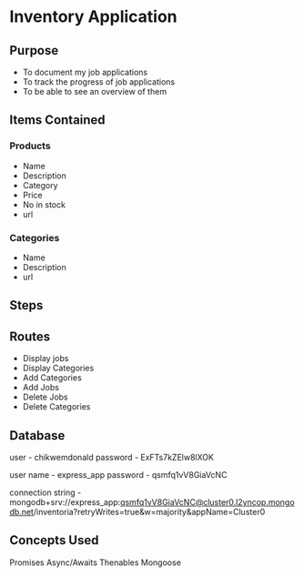 # Inventory Application
## Purpose
- To document my job applications
- To track the progress of job applications
- To be able to see an overview of them

## Items Contained
### Products
- Name
- Description
- Category
- Price
- No in stock
- url

### Categories
- Name
- Description
- url

## Steps


## Routes
- Display jobs
-  Display Categories
- Add Categories
- Add Jobs
- Delete Jobs
- Delete Categories

## Database
user - chikwemdonald
password - ExFTs7kZElw8lXOK

user
name - express_app
password - qsmfq1vV8GiaVcNC

connection string - mongodb+srv://express_app:qsmfq1vV8GiaVcNC@cluster0.l2yncop.mongodb.net/inventoria?retryWrites=true&w=majority&appName=Cluster0

## Concepts Used
Promises
Async/Awaits
Thenables
Mongoose